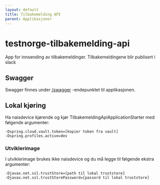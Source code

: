 ```yaml
---
layout: default
title: Tilbakemelding API
parent: Applikasjoner
---
```


# testnorge-tilbakemelding-api
App for innsending av tilbakemeldinger. Tilbakemeldingene blir publisert i slack

## Swagger
Swagger finnes under [/swagger](https://testnorge-tilbakemelding-api.intern.dev.nav.no/swagger) -endepunktet til applikasjonen.


## Lokal kjøring
Ha naisdevice kjørende og kjør TilbakemeldingApiApplicationStarter med følgende argumenter:
```
-Dspring.cloud.vault.token=[kopier token fra vault]
-Dspring.profiles.active=dev
```

### Utviklerimage
I utviklerimage brukes ikke naisdevice og du må legge til følgende ekstra argumenter:
```
-Djavax.net.ssl.trustStore=[path til lokal truststore]
-Djavax.net.ssl.trustStorePassword=[passord til lokal truststore]
```

